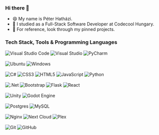 ### Hi there 👋

- 😄 My name is Péter Hatházi.
- 🔭 I studied as a Full-Stack Software Developer at Codecool Hungary.
- 📂 For reference, look through my pinned projects.

### Tech Stack, Tools & Programming Languages

 ![Visual Studio Code](https://img.shields.io/badge/Visual%20Studio%20Code-0078d7.svg?style=for-the-badge&logo=visual-studio-code&logoColor=white)
 ![Visual Studio](https://img.shields.io/badge/Visual%20Studio-5C2D91.svg?style=for-the-badge&logo=visual-studio&logoColor=white)
 ![PyCharm](https://img.shields.io/badge/pycharm-143?style=for-the-badge&logo=pycharm&logoColor=black&color=black&labelColor=green)
 <br><br>
 ![Ubuntu](https://img.shields.io/badge/Ubuntu-E95420?style=for-the-badge&logo=ubuntu&logoColor=white)
 ![Windows](https://img.shields.io/badge/Windows-0078D6?style=for-the-badge&logo=windows&logoColor=white)
 <br><br>
 ![C#](https://img.shields.io/badge/c%23-%23239120.svg?style=for-the-badge&logo=c-sharp&logoColor=white)
 ![CSS3](https://img.shields.io/badge/css3-%231572B6.svg?style=for-the-badge&logo=css3&logoColor=white)
 ![HTML5](https://img.shields.io/badge/html5-%23E34F26.svg?style=for-the-badge&logo=html5&logoColor=white)
 ![JavaScript](https://img.shields.io/badge/javascript-%23323330.svg?style=for-the-badge&logo=javascript&logoColor=%23F7DF1E)
 ![Python](https://img.shields.io/badge/python-3670A0?style=for-the-badge&logo=python&logoColor=ffdd54)
 <br><br>
 ![.Net](https://img.shields.io/badge/.NET-5C2D91?style=for-the-badge&logo=.net&logoColor=white)
 ![Bootstrap](https://img.shields.io/badge/bootstrap-%23563D7C.svg?style=for-the-badge&logo=bootstrap&logoColor=white)
 ![Flask](https://img.shields.io/badge/flask-%23000.svg?style=for-the-badge&logo=flask&logoColor=white)
 ![React](https://img.shields.io/badge/react-%2320232a.svg?style=for-the-badge&logo=react&logoColor=%2361DAFB)
 <br><br>
 ![Unity](https://img.shields.io/badge/unity-%23000000.svg?style=for-the-badge&logo=unity&logoColor=white)
 ![Godot Engine](https://img.shields.io/badge/GODOT-%23FFFFFF.svg?style=for-the-badge&logo=godot-engine)
 <br><br>
 ![Postgres](https://img.shields.io/badge/postgres-%23316192.svg?style=for-the-badge&logo=postgresql&logoColor=white)
 ![MySQL](https://img.shields.io/badge/mysql-%2300f.svg?style=for-the-badge&logo=mysql&logoColor=white)
 <br><br>
 ![Nginx](https://img.shields.io/badge/nginx-%23009639.svg?style=for-the-badge&logo=nginx&logoColor=white)
 ![Next Cloud](https://img.shields.io/badge/Next%20Cloud-0B94DE?style=for-the-badge&logo=nextcloud&logoColor=white)
 ![Plex](https://img.shields.io/badge/plex-%23E5A00D.svg?style=for-the-badge&logo=plex&logoColor=white)
 <br><br>
 ![Git](https://img.shields.io/badge/git-%23F05033.svg?style=for-the-badge&logo=git&logoColor=white)
 ![GitHub](https://img.shields.io/badge/github-%23121011.svg?style=for-the-badge&logo=github&logoColor=white)
